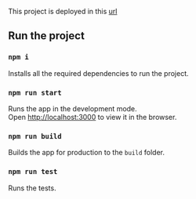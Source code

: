 This project is deployed in this [url](https://phone-catalogue.netlify.com/)

## Run the project

### `npm i`

Installs all the required dependencies to run the project.

### `npm run start`

Runs the app in the development mode.<br />
Open [http://localhost:3000](http://localhost:3000) to view it in the browser.

### `npm run build`

Builds the app for production to the `build` folder.<br />

### `npm run test`

Runs the tests.
